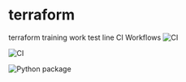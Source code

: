 # terraform
terraform training work
test line
CI Workflows
![CI](https://github.com/kirtquist/terraform/workflows/CI/badge.svg)

![CI](https://github.com/kirtquist/terraform/workflows/CI/badge.svg?event=status)

![Python package](https://github.com/kirtquist/terraform/workflows/Python%20package/badge.svg?event=check_run)
